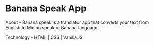 <h1>Banana Speak App</h1>

About -
Banana speak is a translator app that converts your text from English to Minion speak or Banana language.

Technology -
HTML | CSS | VanillaJS